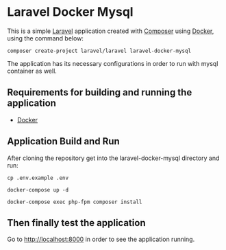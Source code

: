 # Laravel Docker Mysql

This is a simple [Laravel](https://laravel.com/docs/8.x) application created
with [Composer](https://getcomposer.org/download/)
using [Docker](https://www.docker.com/), using the command below:

`composer create-project laravel/laravel laravel-docker-mysql`

The application has its necessary configurations in order to run with mysql container as well.

## Requirements for building and running the application

- [Docker](https://docs.docker.com/get-docker/)

## Application Build and Run

After cloning the repository get into the laravel-docker-mysql directory and run:

`cp .env.example .env`

`docker-compose up -d`

`docker-compose exec php-fpm composer install`

## Then finally test the application

Go to [http://localhost:8000](http://localhost:8000) in order to see the application running.
